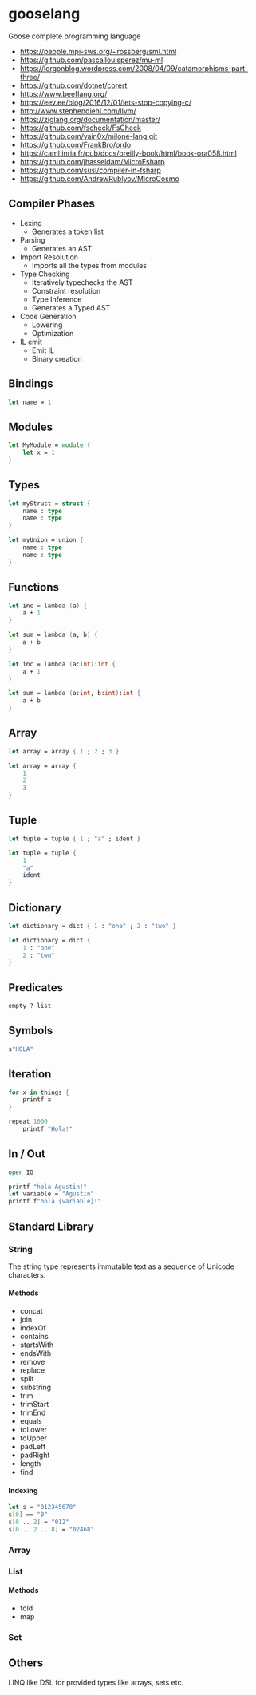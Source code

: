 # gooselang

Goose complete programming language

- https://people.mpi-sws.org/~rossberg/sml.html
- https://github.com/pascallouisperez/mu-ml
- https://lorgonblog.wordpress.com/2008/04/09/catamorphisms-part-three/
- https://github.com/dotnet/corert
- https://www.beeflang.org/
- https://eev.ee/blog/2016/12/01/lets-stop-copying-c/
- http://www.stephendiehl.com/llvm/
- https://ziglang.org/documentation/master/
- https://github.com/fscheck/FsCheck
- https://github.com/vain0x/milone-lang.git
- https://github.com/FrankBro/ordo
- https://caml.inria.fr/pub/docs/oreilly-book/html/book-ora058.html
- https://github.com/jhasseldam/MicroFsharp
- https://github.com/susl/compiler-in-fsharp
- https://github.com/AndrewRublyov/MicroCosmo

## Compiler Phases

- Lexing
  - Generates a token list
- Parsing
  - Generates an AST
- Import Resolution
  - Imports all the types from modules
- Type Checking
  - Iteratively typechecks the AST
  - Constraint resolution
  - Type Inference
  - Generates a Typed AST
- Code Generation
  - Lowering
  - Optimization
- IL emit
  - Emit IL
  - Binary creation

## Bindings

```fsharp
let name = 1
```

## Modules

```fsharp
let MyModule = module {
    let x = 1
}
```

## Types

```fsharp
let myStruct = struct {
    name : type
    name : type
}

let myUnion = union {
    name : type
    name : type
}
```

## Functions

```fsharp
let inc = lambda (a) {
    a + 1
}

let sum = lambda (a, b) {
    a + b
}

let inc = lambda (a:int):int {
    a + 1
}

let sum = lambda (a:int, b:int):int {
    a + b
}

```

## Array

```fsharp
let array = array { 1 ; 2 ; 3 }

let array = array {
    1
    2
    3
}
```

## Tuple

```fsharp
let tuple = tuple { 1 ; "a" ; ident }

let tuple = tuple {
    1
    "a"
    ident
}
```

## Dictionary

```fsharp
let dictionary = dict { 1 : "one" ; 2 : "two" }

let dictionary = dict {
    1 : "one"
    2 : "two"
}
```

## Predicates

```fsharp
empty ? list
```

## Symbols

```fsharp
s"HOLA"
```

## Iteration

```fsharp
for x in things {
    printf x
}
```

```fsharp
repeat 1000
    printf "Hola!"

```

## In / Out

```fsharp
open IO

printf "hola Agustin!"
let variable = "Agustin"
printf f"hola {variable}!"
```

## Standard Library

### String

The string type represents immutable text as a sequence of Unicode characters.

#### Methods

- concat
- join
- indexOf
- contains
- startsWith
- endsWith
- remove
- replace
- split
- substring
- trim
- trimStart
- trimEnd
- equals
- toLower
- toUpper
- padLeft
- padRight
- length
- find

#### Indexing

```fsharp
let s = "012345678"
s[0] == "0"
s[0 .. 2] = "012"
s[0 .. 2 .. 8] = "02468"
```

### Array

### List

#### Methods

- fold
- map

### Set

## Others

LINQ like DSL for provided types like arrays, sets etc.
